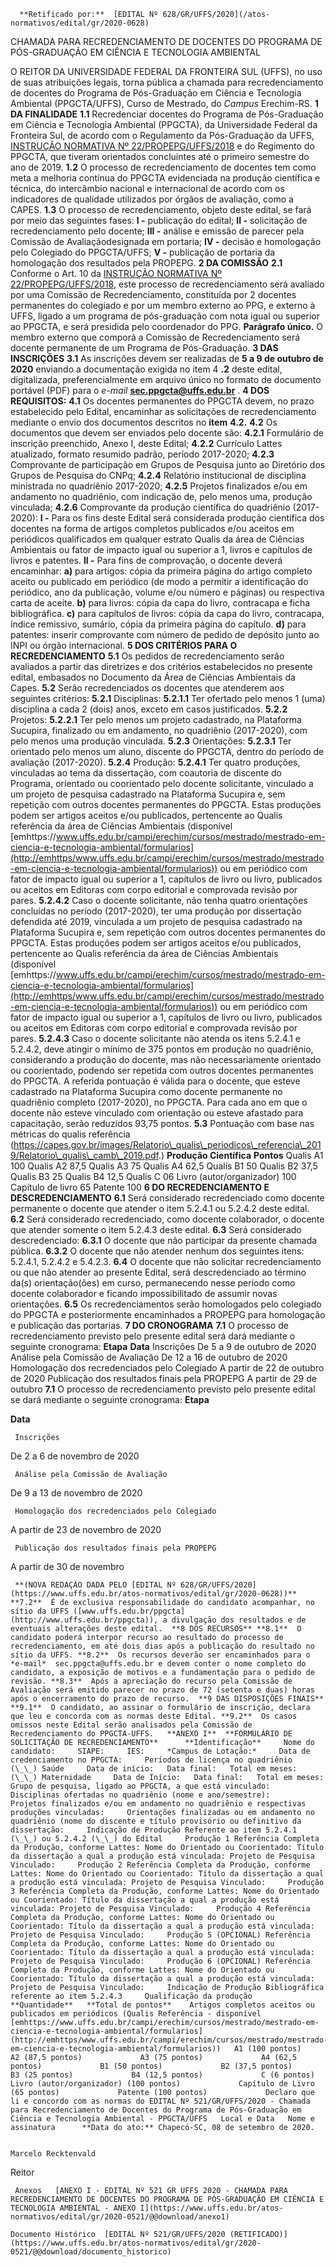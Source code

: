       **Retificado por:**  [EDITAL Nº 628/GR/UFFS/2020](/atos-normativos/edital/gr/2020-0628) 

   CHAMADA PARA RECREDENCIAMENTO DE DOCENTES DO PROGRAMA DE PÓS-GRADUAÇÃO EM CIÊNCIA E TECNOLOGIA AMBIENTAL  

 O REITOR DA UNIVERSIDADE FEDERAL DA FRONTEIRA SUL (UFFS), no uso de suas atribuições legais, torna pública a chamada para recredenciamento de docentes do Programa de Pós-Graduação em Ciência e Tecnologia Ambiental (PPGCTA/UFFS), Curso de Mestrado, do *Campus*  Erechim-RS.  **1 DA FINALIDADE** **1.1**  Recredenciar docentes do Programa de Pós-Graduação em Ciência e Tecnologia Ambiental (PPGCTA), da Universidade Federal da Fronteira Sul, de acordo com o Regulamento da Pós-Graduação da UFFS, [INSTRUÇÃO NORMATIVA Nº 22/PROPEPG/UFFS/2018](https://www.uffs.edu.br/atos-normativos/instrucao-normativa/propepg/2018-0022) e do Regimento do PPGCTA, que tiveram orientados concluintes até o primeiro semestre do ano de 2019. **1.2**  O processo de recredenciamento de docentes tem como meta a melhoria contínua do PPGCTA evidenciada na produção científica e técnica, do intercâmbio nacional e internacional de acordo com os indicadores de qualidade utilizados por órgãos de avaliação, como a CAPES. **1.3**  O processo de recredenciamento, objeto deste edital, se fará por meio das seguintes fases: **I -**  publicação do edital; **II -**  solicitação de recredenciamento pelo docente; **III -**  análise e emissão de parecer pela Comissão de Avaliaçãodesignada em portaria; **IV -**  decisão e homologação pelo Colegiado do PPGCTA/UFFS; **V -**  publicação de portaria da homologação dos resultados pela PROPEPG.  **2 DA COMISSÃO** **2.1**  Conforme o Art. 10 da [INSTRUÇÃO NORMATIVA Nº 22/PROPEPG/UFFS/2018](https://www.uffs.edu.br/atos-normativos/instrucao-normativa/propepg/2018-0022), este processo de recredenciamento será avaliado por uma Comissão de Recredenciamento, constituída por 2 docentes permanentes do colegiado e por um membro externo ao PPG, e externo à UFFS, ligado a um programa de pós-graduação com nota igual ou superior ao PPGCTA, e será presidida pelo coordenador do PPG. **Parágrafo único.**  O membro externo que comporá a Comissão de Recredenciamento será docente permanente de um Programa de Pós-Graduação.  **3 DAS INSCRIÇÕES** **3.1**  As inscrições devem ser realizadas de **5 a 9 de outubro de 2020** enviando a documentação exigida no item 4 **.2** deste edital, digitalizada, preferencialmente em arquivo único no formato de documento portável (PDF) para o *e-mail*  **sec.ppgcta@uffs.edu.br** .  **4 DOS REQUISITOS:** **4.1**  Os docentes permanentes do PPGCTA devem, no prazo estabelecido pelo Edital, encaminhar as solicitações de recredenciamento mediante o envio dos documentos descritos no **item** **4.2.** **4.2**  Os documentos que devem ser enviados pelo docente são: **4.2.1**  Formulário de inscrição preenchido, Anexo I, deste Edital; **4.2.2**  Currículo Lattes atualizado, formato resumido padrão, período 2017-2020; **4.2.3**  Comprovante de participação em Grupos de Pesquisa junto ao Diretório dos Grupos de Pesquisa do CNPq; **4.2.4**  Relatório institucional de disciplina ministrada no quadriênio 2017-2020; **4.2.5**  Projetos finalizados e/ou em andamento no quadriênio, com indicação de, pelo menos uma, produção vinculada; **4.2.6**  Comprovante da produção científica do quadriênio (2017-2020): **I -**  Para os fins deste Edital será considerada produção científica dos docentes na forma de artigos completos publicados e/ou aceitos em periódicos qualificados em qualquer estrato Qualis da área de Ciências Ambientais ou fator de impacto igual ou superior a 1, livros e capítulos de livros e patentes. **II -**  Para fins de comprovação, o docente deverá encaminhar: **a)**  para artigos: cópia da primeira página do artigo completo aceito ou publicado em periódico (de modo a permitir a identificação do periódico, ano da publicação, volume e/ou número e páginas) ou respectiva carta de aceite. **b)**  para livros: cópia da capa do livro, contracapa e ficha bibliográfica. **c)**  para capítulos de livros: cópia da capa do livro, contracapa, índice remissivo, sumário, cópia da primeira página do capítulo. **d)**  para patentes: inserir comprovante com número de pedido de depósito junto ao INPI ou órgão internacional.  **5 DOS CRITÉRIOS PARA O RECREDENCIAMENTO** **5.1**  Os pedidos de recredenciamento serão avaliados a partir das diretrizes e dos critérios estabelecidos no presente edital, embasados no Documento da Área de Ciências Ambientais da Capes. **5.2**  Serão recredenciados os docentes que atenderem aos seguintes critérios: **5.2.1**  Disciplinas: **5.2.1.1**  Ter ofertado pelo menos 1 (uma) disciplina a cada 2 (dois) anos, exceto em casos justificados. **5.2.2**  Projetos: **5.2.2.1**  Ter pelo menos um projeto cadastrado, na Plataforma Sucupira, finalizado ou em andamento, no quadriênio (2017-2020), com pelo menos uma produção vinculada. **5.2.3**  Orientações: **5.2.3.1**  Ter orientado pelo menos um aluno, discente do PPGCTA, dentro do período de avaliação (2017-2020). **5.2.4**  Produção: **5.2.4.1**  Ter quatro produções, vinculadas ao tema da dissertação, com coautoria de discente do Programa, orientado ou coorientado pelo docente solicitante, vinculado a um projeto de pesquisa cadastrado na Plataforma Sucupira e, sem repetição com outros docentes permanentes do PPGCTA. Estas produções podem ser artigos aceitos e/ou publicados, pertencente ao Qualis referência da área de Ciências Ambientais (disponível [emhttps://www.uffs.edu.br/campi/erechim/cursos/mestrado/mestrado-em-ciencia-e-tecnologia-ambiental/formularios](http://emhttps/www.uffs.edu.br/campi/erechim/cursos/mestrado/mestrado-em-ciencia-e-tecnologia-ambiental/formularios)) ou em periódico com fator de impacto igual ou superior a 1, capítulos de livro ou livro, publicados ou aceitos em Editoras com corpo editorial e comprovada revisão por pares. **5.2.4.2**  Caso o docente solicitante, não tenha quatro orientações concluídas no período (2017-2020), ter uma produção por dissertação defendida até 2019, vinculada a um projeto de pesquisa cadastrado na Plataforma Sucupira e, sem repetição com outros docentes permanentes do PPGCTA. Estas produções podem ser artigos aceitos e/ou publicados, pertencente ao Qualis referência da área de Ciências Ambientais (disponível [emhttps://www.uffs.edu.br/campi/erechim/cursos/mestrado/mestrado-em-ciencia-e-tecnologia-ambiental/formularios](http://emhttps/www.uffs.edu.br/campi/erechim/cursos/mestrado/mestrado-em-ciencia-e-tecnologia-ambiental/formularios)) ou em periódico com fator de impacto igual ou superior a 1, capítulos de livro ou livro, publicados ou aceitos em Editoras com corpo editorial e comprovada revisão por pares. **5.2.4.3**  Caso o docente solicitante não atenda os itens 5.2.4.1 e 5.2.4.2, deve atingir o mínimo de 375 pontos em produção no quadriênio, considerando a produção do docente, mas não necessariamente orientado ou coorientado, podendo ser repetida com outros docentes permanentes do PPGCTA. A referida pontuação é válida para o docente, que esteve cadastrado na Plataforma Sucupira como docente permanente no quadriênio completo (2017-2020), no PPGCTA. Para cada ano em que o docente não esteve vinculado com orientação ou esteve afastado para capacitação, serão reduzidos 93,75 pontos. **5.3**  Pontuação com base nas métricas do qualis referência (https://capes.gov.br/images/Relatorio\_qualis\_periodicos\_referencia\_2019/Relatorio\_qualis\_camb\_2019.pdf.)     **Produção Científica**   **Pontos**     Qualis A1   100     Qualis A2   87,5     Qualis A3   75     Qualis A4   62,5     Qualis B1   50     Qualis B2   37,5     Qualis B3   25     Qualis B4   12,5     Qualis C   06     Livro (autor/organizador)   100     Capítulo de livro   65     Patente   100      **6 DO RECREDENCIAMENTO E DESCREDENCIAMENTO** **6.1**  Será considerado recredenciado como docente permanente o docente que atender o item 5.2.4.1 ou 5.2.4.2 deste edital. **6.2**  Será considerado recredenciado, como docente colaborador, o docente que atender somente o item 5.2.4.3 deste edital. **6.3**  Será considerado descredenciado: **6.3.1**  O docente que não participar da presente chamada pública. **6.3.2**  O docente que não atender nenhum dos seguintes itens: 5.2.4.1, 5.2.4.2 e 5.4.2.3. **6.4**  O docente que não solicitar recredenciamento ou que não atender ao presente Edital, será descredenciado ao término da(s) orientação(ões) em curso, permanecendo nesse período como docente colaborador e ficando impossibilitado de assumir novas orientações. **6.5**  Os recredenciamentos serão homologados pelo colegiado do PPGCTA e posteriormente encaminhados a PROPEPG para homologação e publicação das portarias.  **7 DO CRONOGRAMA** **7.1**  O processo de recredenciamento previsto pelo presente edital será dará mediante o seguinte cronograma:     **Etapa**   **Data**     Inscrições   De 5 a 9 de outubro de 2020     Análise pela Comissão de Avaliação   De 12 a 16 de outubro de 2020     Homologação dos recredenciados pelo Colegiado   A partir de 22 de outubro de 2020     Publicação dos resultados finais pela PROPEPG   A partir de 29 de outubro     **7.1** O processo de recredenciamento previsto pelo presente edital se dará mediante o seguinte cronograma:     **Etapa**

   **Data**

     Inscrições

   De 2 a 6 de novembro de 2020

     Análise pela Comissão de Avaliação

   De 9 a 13 de novembro de 2020

     Homologação dos recredenciados pelo Colegiado

   A partir de 23 de novembro de 2020

     Publicação dos resultados finais pela PROPEPG

   A partir de 30 de novembro

     **(NOVA REDAÇÃO DADA PELO [EDITAL Nº 628/GR/UFFS/2020](https://www.uffs.edu.br/atos-normativos/edital/gr/2020-0628))** **7.2**  É de exclusiva responsabilidade do candidato acompanhar, no sítio da UFFS ([www.uffs.edu.br/ppgcta](http://www.uffs.edu.br/ppgcta)), a divulgação dos resultados e de eventuais alterações deste edital.  **8 DOS RECURSOS** **8.1**  O candidato poderá interpor recurso ao resultado do processo de recredenciamento, em até dois dias após a publicação do resultado no sítio da UFFS. **8.2**  Os recursos deverão ser encaminhados para o *e-mail*  sec.ppgcta@uffs.edu.br e devem conter o nome completo do candidato, a exposição de motivos e a fundamentação para o pedido de revisão. **8.3**  Após a apreciação do recurso pela Comissão de Avaliação será emitido parecer no prazo de 72 (setenta e duas) horas após o encerramento do prazo de recurso.  **9 DAS DISPOSIÇÕES FINAIS** **9.1**  O candidato, ao assinar o formulário de inscrição, declara que leu e concorda com as normas deste Edital. **9.2**  Os casos omissos neste Edital serão analisados pela Comissão de Recredenciamento do PPGCTA-UFFS.   **ANEXO I**  **FORMULÁRIO DE SOLICITAÇÃO DE RECREDENCIAMENTO**      **Identificação**     Nome do candidato:     SIAPE:     IES:     *Campus de Lotação:*     Data de credenciamento no PPGCTA:     Períodos de licença no quadriênio     (\_\_) Saúde     Data de início:   Data final:   Total em meses:     (\_\_) Maternidade     Data de Início:   Data final:   Total em meses:     Grupo de pesquisa, ligado ao PPGCTA, a que está vinculado:     Disciplinas ofertadas no quadriênio (nome e ano/semestre):     Projetos finalizados e/ou em andamento no quadriênio e respectivas produções vinculadas:     Orientações finalizadas ou em andamento no quadriênio (nome do discente e título provisório ou definitivo da dissertação:     Indicação de Produção Referente ao item 5.2.4.1 (\_\_) ou 5.2.4.2 (\_\_) do Edital     Produção 1 Referência Completa da Produção, conforme Lattes: Nome do Orientado ou Coorientado: Título da dissertação a qual a produção está vinculada: Projeto de Pesquisa Vinculado:     Produção 2 Referência Completa da Produção, conforme Lattes: Nome do Orientado ou Coorientado: Título da dissertação a qual a produção está vinculada: Projeto de Pesquisa Vinculado:     Produção 3 Referência Completa da Produção, conforme Lattes: Nome do Orientado ou Coorientado: Título da dissertação a qual a produção está vinculada: Projeto de Pesquisa Vinculado:     Produção 4 Referência Completa da Produção, conforme Lattes: Nome do Orientado ou Coorientado: Título da dissertação a qual a produção está vinculada: Projeto de Pesquisa Vinculado:     Produção 5 (OPCIONAL) Referência Completa da Produção, conforme Lattes: Nome do Orientado ou Coorientado: Título da dissertação a qual a produção está vinculada: Projeto de Pesquisa Vinculado:     Produção 6 (OPCIONAL) Referência Completa da Produção, conforme Lattes: Nome do Orientado ou Coorientado: Título da dissertação a qual a produção está vinculada: Projeto de Pesquisa Vinculado:     Indicação de Produção Bibliográfica referente ao item 5.2.4.3     Qualificação da produção   **Quantidade**   **Total de pontos**    Artigos completos aceitos ou publicados em periódicos (Qualis Referência - disponível [emhttps://www.uffs.edu.br/campi/erechim/cursos/mestrado/mestrado-em-ciencia-e-tecnologia-ambiental/formularios](http://emhttps/www.uffs.edu.br/campi/erechim/cursos/mestrado/mestrado-em-ciencia-e-tecnologia-ambiental/formularios))   A1 (100 pontos)            A2 (87,5 pontos)             A3 (75 pontos)             A4 (62,5 pontos)             B1 (50 pontos)             B2 (37,5 pontos)             B3 (25 pontos)             B4 (12,5 pontos)             C (6 pontos)             Livro (autor/organizador) (100 pontos)             Capítulo de Livro (65 pontos)             Patente (100 pontos)             Declaro que li e concordo com as normas do EDITAL Nº 521/GR/UFFS/2020 - Chamada para Recredenciamento de Docentes do Programa de Pós-Graduação em Ciência e Tecnologia Ambiental - PPGCTA/UFFS   Local e Data   Nome e assinatura      **Data do ato:** Chapecó-SC, 08 de setembro de 2020.   
 

    Marcelo Recktenvald   
 Reitor 

     Anexos   [ANEXO I - EDITAL Nº 521 GR UFFS 2020 - CHAMADA PARA RECREDENCIAMENTO DE DOCENTES DO PROGRAMA DE PÓS-GRADUAÇÃO EM CIÊNCIA E TECNOLOGIA AMBIENTAL - ANEXO I](https://www.uffs.edu.br/atos-normativos/edital/gr/2020-0521/@@download/anexo1)  

    Documento Histórico  [EDITAL Nº 521/GR/UFFS/2020 (RETIFICADO)](https://www.uffs.edu.br/atos-normativos/edital/gr/2020-0521/@@download/documento_historico)     
      
